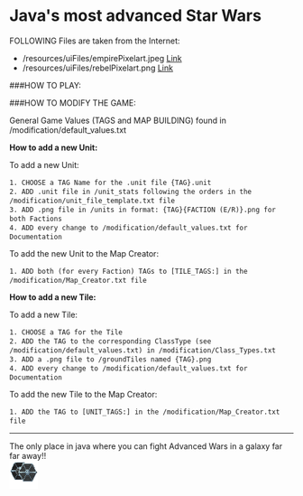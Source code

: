 Java's most advanced Star Wars
=========================

FOLLOWING Files are taken from the Internet:
- /resources/uiFiles/empirePixelart.jpeg [Link](https://wallpaper.mob.org/pc/image/sci_fi-star_wars-pixel_art-461022.html)
- /resources/uiFiles/rebelPixelart.png [Link](https://64.media.tumblr.com/81d7ecde8e5a31ae09dfa38adace5117/2d8352260a227498-96/s540x810/aebee7b8a67893f5b1d16f1f691ed2c7d3bb4af7.png)

###HOW TO PLAY:

###HOW TO MODIFY THE GAME:

General Game Values (TAGS and MAP BUILDING) found in /modification/default_values.txt

**How to add a new Unit:**

To add a new Unit:

	1. CHOOSE a TAG Name for the .unit file {TAG}.unit
	2. ADD .unit file in /unit_stats following the orders in the /modification/unit_file_template.txt file
	3. ADD .png file in /units in format: {TAG}{FACTION (E/R)}.png for both Factions
	4. ADD every change to /modification/default_values.txt for Documentation
	
To add the new Unit to the Map Creator:

	1. ADD both (for every Faction) TAGs to [TILE_TAGS:] in the /modification/Map_Creator.txt file 
	
**How to add a new Tile:**

To add a new Tile:

	1. CHOOSE a TAG for the Tile
	2. ADD the TAG to the corresponding ClassType (see /modification/default_values.txt) in /modification/Class_Types.txt
	3. ADD a .png file to /groundTiles named {TAG}.png
	4. ADD every change to /modification/default_values.txt for Documentation

To add the new Tile to the Map Creator:

	1. ADD the TAG to [UNIT_TAGS:] in the /modification/Map_Creator.txt file
	


-------------------------
The only place in java where you can fight Advanced Wars in a galaxy far far away!! \
![Beautiful picture](resources/units/TieFighter.png "Title")
